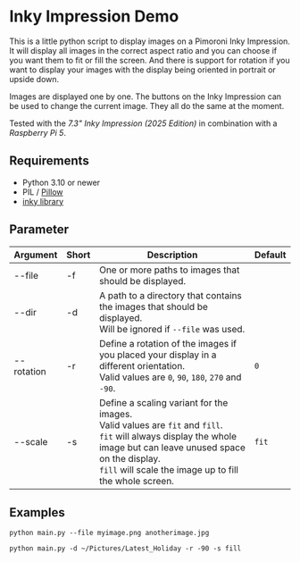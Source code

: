 # Inky Impression Demo

This is a little python script to display images on a Pimoroni Inky Impression. It will display all images in the correct aspect ratio and you can choose if you want them to fit or fill the screen. And there is support for rotation if you want to display your images with the display being oriented in portrait or upside down.

Images are displayed one by one. The buttons on the Inky Impression can be used to change the current image. They all do the same at the moment.

Tested with the *7.3" Inky Impression (2025 Edition)* in combination with a *Raspberry Pi 5*.

## Requirements

- Python 3.10 or newer
- PIL / [Pillow](https://pillow.readthedocs.io/en/stable/?badge=latest)
- [inky library](https://github.com/pimoroni/inky)

## Parameter

| Argument   | Short | Description                                                  | Default |
| ---------- | ----- | ------------------------------------------------------------ | ------- |
| --file     | -f    | One or more paths to images that should be displayed.        |         |
| --dir      | -d    | A path to a directory that contains the images that should be displayed.<br />Will be ignored if `--file` was used. |         |
| --rotation | -r    | Define a rotation of the images if you placed your display in a different orientation.<br />Valid values are `0`, `90`, `180`, `270` and `-90`. | `0`     |
| --scale    | -s    | Define a scaling variant for the images.<br />Valid values are `fit` and `fill`.<br />`fit` will always display the whole image but can leave unused space on the display.<br />`fill` will scale the image up to fill the whole screen. | `fit`   |

## Examples

```shell
python main.py --file myimage.png anotherimage.jpg
```

```shell
python main.py -d ~/Pictures/Latest_Holiday -r -90 -s fill
```